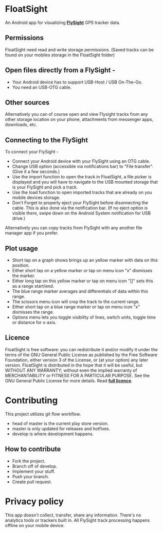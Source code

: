 # FloatSight
An Android app for visualizing [**FlySight**](http://flysight.ca/) GPS tracker data.

## Permissions
FloatSight need read and write storage permissions. (Saved tracks can be found on your mobiles storage in the FloatSight folder)

## Open files directly from a FlySight -
* Your Android device has to support USB-Host / USB On-The-Go.
* You need an USB-OTG cable.

## Other sources
Alternatively you can of course open and view Flysight tracks from any other storage location on your phone, attachments from messenger apps, downloads, etc.

## Connecting to the FlySight
To connect your FlySight -
* Connect your Android device with your FlySight using an OTG cable.
* Change USB option (accessible via notifications bar) to "File transfer". (Give it a few seconds.)
* Use the import function to open the track in FloatSight, a file picker is displayed and you will have to navigate to the USB mounted storage that is your FlySight and pick a track.
* Use the load function to open imported tracks that are already on you mobile devices storage.
* Don't Forget to properly eject your FlySight before disonnecting the cable. This is also done via the notification bar. (If no eject option is visible there, swipe down on the Android System notification for USB drive.) 

Alternatively you can copy tracks from FlySight with any another file manager app if you prefer.

## Plot usage
* Short tap on a graph shows brings up an yellow marker with data on this position.
* Either short tap on a yellow marker or tap on menu icon "x" dismisses the marker.
* Either long tap on this yellow marker or tap on menu icon "[]" sets this as a range start/end.
* The blue range marker averages and differentials of data within this range.
* The scissors menu icon will crop the track to the current range.
* Either short tap on a blue range marker or tap on menu icon "x" dismisses the range.
* Options menu lets you toggle visibility of lines, switch units, toggle time or distance for x-axis.

## Licence
FloatSight is free software: you can redistribute it and/or modify it under the terms of the GNU General Public License as published by the Free Software Foundation, either version 3 of the License, or (at your option) any later version.
FloatSight is distributed in the hope that it will be useful, but WITHOUT ANY WARRANTY; without even the implied warranty of MERCHANTABILITY or FITNESS FOR A PARTICULAR PURPOSE.  See the GNU General Public License for more details.
Read [**full licence**](https://github.com/84n4n4/FloatSight/blob/master/COPYING).

# Contributing

This project utilizes git flow workflow.
- head of master is the current play store version.
- master is only updated for releases and hotfixes.
- develop is where development happens.

## How to contribute

* Fork the project.
* Branch off of develop.
* Implement your stuff.
* Push your branch.
* Create pull request.

# Privacy policy

This app doesn't collect, transfer, share any information. There's no analytics tools or trackers built in. All FlySight track processing happens offline on your mobile device.
